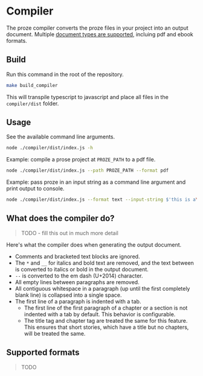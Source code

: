 # Compiler

The proze compiler converts the proze files in your project into an output document. Multiple [document types are supported](#supported-formats), incluing pdf and ebook formats.

## Build

Run this command in the root of the repository.

```bash
make build_compiler
```

This will transpile typescript to javascript and place all files in the `compiler/dist` folder.

## Usage

See the available command line arguments.

```bash
node ./compiler/dist/index.js -h
```

Example: compile a prose project at `PROZE_PATH` to a pdf file.

```bash
node ./compiler/dist/index.js --path PROZE_PATH --format pdf
```

Example: pass proze in an input string as a command line argument and print output to console.

```bash
node ./compiler/dist/index.js --format text --input-string $'this is a\ntest'
```

## What does the compiler do?

> TODO - fill this out in much more detail

Here's what the compiler does when generating the output document.

- Comments and bracketed text blocks are ignored.
- The `*` and `__` for italics and bold text are removed, and the text
  between is converted to italics or bold in the output document.
- `--` is converted to the em dash (U+2014) character.
- All empty lines between paragraphs are removed.
- All contiguous whitespace in a paragraph (up until the first completely
  blank line) is collapsed into a single space.
- The first line of a paragraph is indented with a tab.
  - The first line of the first paragraph of a chapter or a section is not
    indented with a tab by default. This behavior is configurable.
  - The title tag and chapter tag are treated the same for this
    feature. This ensures that short stories, which have a title but no
    chapters, will be treated the same.


## Supported formats

> TODO
